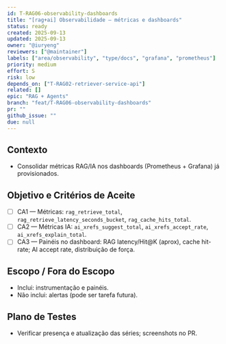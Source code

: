 ```yaml
---
id: T-RAG06-observability-dashboards
title: "[rag+ai] Observabilidade — métricas e dashboards"
status: ready
created: 2025-09-13
updated: 2025-09-13
owner: "@iuryeng"
reviewers: ["@maintainer"]
labels: ["area/observability", "type/docs", "grafana", "prometheus"]
priority: medium
effort: S
risk: low
depends_on: ["T-RAG02-retriever-service-api"]
related: []
epic: "RAG + Agents"
branch: "feat/T-RAG06-observability-dashboards"
pr: ""
github_issue: ""
due: null
---
```


## Contexto
- Consolidar métricas RAG/IA nos dashboards (Prometheus + Grafana) já provisionados.

## Objetivo e Critérios de Aceite
- [ ] CA1 — Métricas: `rag_retrieve_total`, `rag_retrieve_latency_seconds_bucket`, `rag_cache_hits_total`.
- [ ] CA2 — Métricas IA: `ai_xrefs_suggest_total`, `ai_xrefs_accept_rate`, `ai_xrefs_explain_total`.
- [ ] CA3 — Painéis no dashboard: RAG latency/Hit@K (aprox), cache hit-rate; AI accept rate, distribuição de força.

## Escopo / Fora do Escopo
- Inclui: instrumentação e painéis.
- Não inclui: alertas (pode ser tarefa futura).

## Plano de Testes
- Verificar presença e atualização das séries; screenshots no PR.
